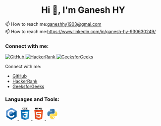 <h1 align="center">Hi 👋, I'm Ganesh HY</h1>



📫 How to reach me:ganeshhy1903@gmai.com<br>
📫 How to reach me:https://www.linkedin.com/in/ganesh-hy-930630249/
<h3 align="left">Connect with me:</h3>

<!-- GitHub Icon -->
<a href="https://github.com/YourGitHubUsername" target="_blank" rel="noopener noreferrer">
    <img src="[https://image.flaticon.com/icons/png/512/25/25231.png](https://id.images.search.yahoo.com/search/images;_ylt=Awr1Ubv8mlBmMPMSPObLQwx.;_ylu=Y29sbwNzZzMEcG9zAzEEdnRpZAMEc2VjA3Nj?p=github+logo&type=E210ID826G0&ei=UTF-8&fr=mcafee&th=106&tw=188.8&imgurl=https%3A%2F%2Flogosmarcas.net%2Fwp-content%2Fuploads%2F2020%2F12%2FGitHub-Logo.png&rurl=https%3A%2F%2Flogosmarcas.net%2Fgithub-logo%2F&size=29KB&name=GitHub+Logo%3A+valor%2C+hist%C3%B3ria%2C+PNG&oid=2&h=2160&w=3840&turl=https%3A%2F%2Ftse1.mm.bing.net%2Fth%3Fid%3DOIP.eTCbdR_AFzbqHMPXhrJWUQHaEK%26pid%3DApi%26rs%3D1%26c%3D1%26qlt%3D95%26w%3D188%26h%3D106&tt=GitHub+Logo%3A+valor%2C+hist%C3%B3ria%2C+PNG&sigr=IX.g8OUV0FNG&sigit=Q4W7VU0vLEix&sigi=W.U.Ak.jxOIo&sign=YrXCqsdTlbL1&sigt=YrXCqsdTlbL1)" alt="GitHub" width="50" height="50">
</a>

<!-- HackerRank Icon -->
<a href="https://www.hackerrank.com/profile/ganeshhy1903" target="_blank" rel="noopener noreferrer">
    <img src="https://upload.wikimedia.org/wikipedia/commons/6/65/HackerRank_logo.png" alt="HackerRank" width="50" height="50">
</a>

<!-- GeeksforGeeks Icon -->
<a href="https://www.geeksforgeeks.org/user/ganeshhg77w/" target="_blank" rel="noopener noreferrer">
    <img src="https://media.geeksforgeeks.org/wp-content/cdn-uploads/gfg_200X200-min.png" alt="GeeksforGeeks" width="50" height="50">
</a>

<!-- Text Links -->
<p>Connect with me:</p>
<ul>
    <li><a href="https://github.com/ganeshhy" target="_blank" rel="noopener noreferrer">GitHub</a></li>
    <li><a href="https://www.hackerrank.com/profile/ganeshhy1903" target="_blank" rel="noopener noreferrer">HackerRank</a></li>
    <li><a href="https://www.geeksforgeeks.org/user/ganeshhg77w/" target="_blank" rel="noopener noreferrer">GeeksforGeeks</a></li>
</ul>

</body>
</html>


<p align="left">
</p>

<h3 align="left">Languages and Tools:</h3>
<p align="left"> <a href="https://www.cprogramming.com/" target="_blank" rel="noreferrer"> <img src="https://raw.githubusercontent.com/devicons/devicon/master/icons/c/c-original.svg" alt="c" width="40" height="40"/> </a> <a href="https://www.w3schools.com/css/" target="_blank" rel="noreferrer"> <img src="https://raw.githubusercontent.com/devicons/devicon/master/icons/css3/css3-original-wordmark.svg" alt="css3" width="40" height="40"/> </a> <a href="https://www.w3.org/html/" target="_blank" rel="noreferrer"> <img src="https://raw.githubusercontent.com/devicons/devicon/master/icons/html5/html5-original-wordmark.svg" alt="html5" width="40" height="40"/> </a> <a href="https://www.python.org" target="_blank" rel="noreferrer"> <img src="https://raw.githubusercontent.com/devicons/devicon/master/icons/python/python-original.svg" alt="python" width="40" height="40"/> </a> </p>
